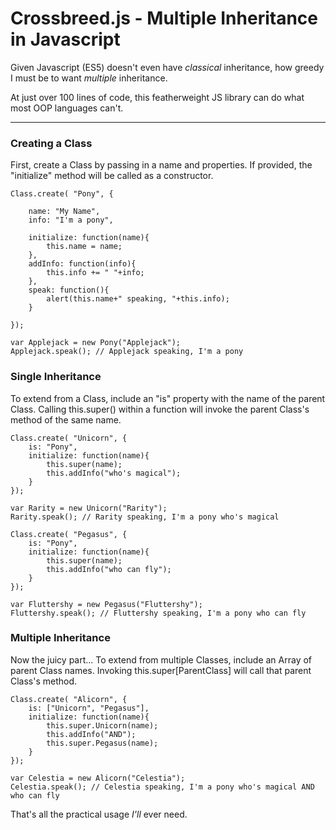 Crossbreed.js - Multiple Inheritance in Javascript
===

Given Javascript (ES5) doesn't even have *classical* inheritance, how greedy I must be to want *multiple* inheritance. 

At just over 100 lines of code, this featherweight JS library can do what most OOP languages can't.

---

### Creating a Class

First, create a Class by passing in a name and properties. 
If provided, the "initialize" method will be called as a constructor.

	Class.create( "Pony", {

		name: "My Name",
		info: "I'm a pony",

		initialize: function(name){
			this.name = name;
		},
		addInfo: function(info){
			this.info += " "+info;
		},
		speak: function(){
			alert(this.name+" speaking, "+this.info);
		}

	});

	var Applejack = new Pony("Applejack"); 
	Applejack.speak(); // Applejack speaking, I'm a pony

### Single Inheritance

To extend from a Class, include an "is" property with the name of the parent Class.
Calling this.super() within a function will invoke the parent Class's method of the same name.

	Class.create( "Unicorn", {
		is: "Pony",
		initialize: function(name){
			this.super(name);
			this.addInfo("who's magical");
		}
	});

	var Rarity = new Unicorn("Rarity"); 
	Rarity.speak(); // Rarity speaking, I'm a pony who's magical

	Class.create( "Pegasus", {
		is: "Pony",
		initialize: function(name){
			this.super(name);
			this.addInfo("who can fly");
		}
	});

	var Fluttershy = new Pegasus("Fluttershy");
	Fluttershy.speak(); // Fluttershy speaking, I'm a pony who can fly

### Multiple Inheritance

Now the juicy part... To extend from multiple Classes, include an Array of parent Class names.
Invoking this.super[ParentClass] will call that parent Class's method.

	Class.create( "Alicorn", {
		is: ["Unicorn", "Pegasus"],
		initialize: function(name){
			this.super.Unicorn(name);
			this.addInfo("AND");
			this.super.Pegasus(name);
		}
	});

	var Celestia = new Alicorn("Celestia");
	Celestia.speak(); // Celestia speaking, I'm a pony who's magical AND who can fly

That's all the practical usage *I'll* ever need.

